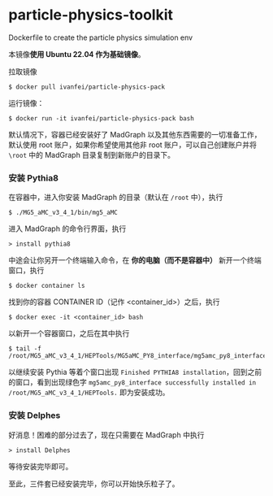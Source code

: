 # particle-physics-toolkit
 Dockerfile to create the particle physics simulation env
 
本镜像**使用 Ubuntu 22.04 作为基础镜像**。

拉取镜像

    $ docker pull ivanfei/particle-physics-pack

运行镜像：

    $ docker run -it ivanfei/particle-physics-pack bash

默认情况下，容器已经安装好了 MadGraph 以及其他东西需要的一切准备工作，默认使用 root 账户，如果你希望使用其他非 root 账户，可以自己创建账户并将 `\root` 中的 MadGraph 目录复制到新账户的目录下。

### 安装 Pythia8

在容器中，进入你安装 MadGraph 的目录（默认在 `/root` 中），执行

    $ ./MG5_aMC_v3_4_1/bin/mg5_aMC

进入 MadGraph 的命令行界面，执行

    > install pythia8

中途会让你另开一个终端输入命令，在 **你的电脑（而不是容器中）** 新开一个终端窗口，执行

    $ docker container ls

找到你的容器 CONTAINER ID（记作 <container_id>）之后，执行

    $ docker exec -it <container_id> bash

以新开一个容器窗口，之后在其中执行

    $ tail -f /root/MG5_aMC_v3_4_1/HEPTools/MG5aMC_PY8_interface/mg5amc_py8_interface_install.log

以继续安装 Pythia
等着个窗口出现 `Finished PYTHIA8 installation`，回到之前的窗口，看到出现绿色字 `mg5amc_py8_interface successfully installed in /root/MG5_aMC_v3_4_1/HEPTools.` 即为安装成功。

### 安装 Delphes

好消息！困难的部分过去了，现在只需要在 MadGraph 中执行

    > install Delphes

等待安装完毕即可。

至此，三件套已经安装完毕，你可以开始快乐粒子了。
